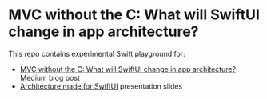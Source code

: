 # MVC without the C: What will SwiftUI change in app architecture?

This repo contains experimental Swift playground for:

- [MVC without the C: What will SwiftUI change in app architecture?](https://blog.thefuntasty.com/mvc-without-the-c-what-will-swiftui-change-in-app-architecture-c9ce3f49d256) Medium blog post
- [Architecture made for SwiftUI](Slides.pdf) presentation slides
